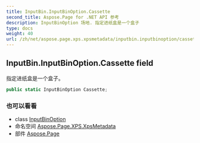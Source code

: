 ```yaml
---
title: InputBin.InputBinOption.Cassette
second_title: Aspose.Page for .NET API 参考
description: InputBinOption 场地. 指定进纸盒是一个盒子
type: docs
weight: 40
url: /zh/net/aspose.page.xps.xpsmetadata/inputbin.inputbinoption/cassette/
---
```

## InputBin.InputBinOption.Cassette field

指定进纸盒是一个盒子。

```csharp
public static InputBinOption Cassette;
```

### 也可以看看

* class [InputBinOption](../)
* 命名空间 [Aspose.Page.XPS.XpsMetadata](../../inputbin.inputbinoption/)
* 部件 [Aspose.Page](../../../)



